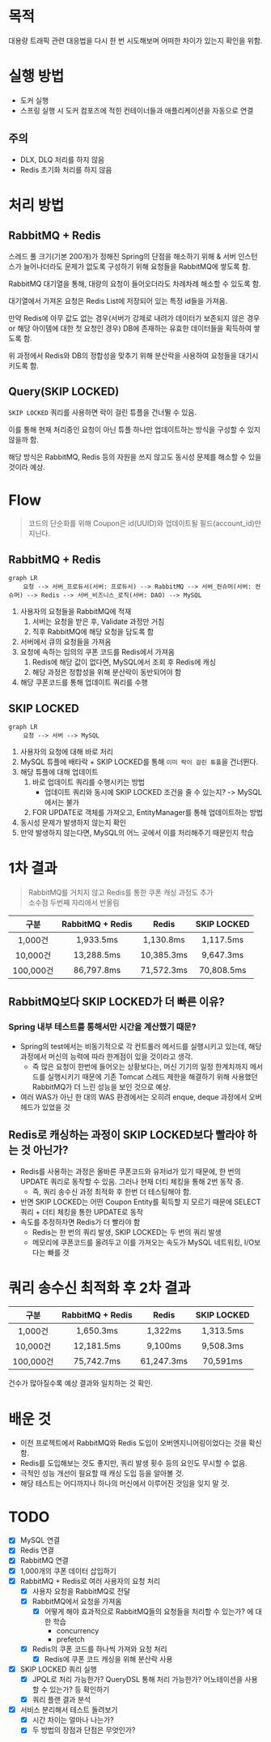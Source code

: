 # 목적

대용량 트래픽 관련 대응법을 다시 한 번 시도해보며 어떠한 차이가 있는지 확인을 위함.

# 실행 방법

- 도커 실행
- 스프링 실행 시 도커 컴포즈에 적힌 컨테이너들과 애플리케이션을 자동으로 연결

## 주의

- DLX, DLQ 처리를 하지 않음
- Redis 초기화 처리를 하지 않음

# 처리 방법

## RabbitMQ + Redis

스레드 풀 크기(기본 200개)가 정해진 Spring의 단점을 해소하기 위해 & 서버 인스턴스가 늘어나더라도 문제가 없도록 구성하기 위해 요청들을 RabbitMQ에 쌓도록 함.

RabbitMQ 대기열을 통해, 대량의 요청이 들어오더라도 차례차례 해소할 수 있도록 함.

대기열에서 가져온 요청은 Redis List에 저장되어 있는 특정 id들을 가져옴.

만약 Redis에 아무 값도 없는 경우(서버가 강제로 내려가 데이터가 보존되지 않은 경우 or 해당 아이템에 대한 첫 요청인 경우) DB에 존재하는 유효한 데이터들을 획득하여 쌓도록 함.

위 과정에서 Redis와 DB의 정합성을 맞추기 위해 분산락을 사용하여 요청들을 대기시키도록 함.

## Query(SKIP LOCKED)

`SKIP LOCKED` 쿼리를 사용하면 락이 걸린 튜플을 건너뛸 수 있음.

이를 통해 현재 처리중인 요청이 아닌 튜플 하나만 업데이트하는 방식을 구성할 수 있지 않을까 함.

해당 방식은 RabbitMQ, Redis 등의 자원을 쓰지 않고도 동시성 문제를 해소할 수 있을 것이라 예상.

# Flow

> 코드의 단순화를 위해 Coupon은 id(UUID)와 업데이트될 필드(account_id)만 지닌다.

## RabbitMQ + Redis

```mermaid
graph LR
    요청 --> 서버_프로듀서(서버: 프로듀서) --> RabbitMQ --> 서버_컨슈머(서버: 컨슈머) --> Redis --> 서버_비즈니스_로직(서버: DAO) --> MySQL 
```

1. 사용자의 요청들을 RabbitMQ에 적재
    1. 서버는 요청을 받은 후, Validate 과정만 거침
    2. 직후 RabbitMQ에 해당 요청을 담도록 함
2. 서버에서 큐의 요청들을 가져옴
3. 요청에 속하는 임의의 쿠폰 코드를 Redis에서 가져옴
    1. Redis에 해당 값이 없다면, MySQL에서 조회 후 Redis에 캐싱
    2. 해당 과정은 정합성을 위해 분산락이 동반되어야 함
4. 해당 쿠폰코드를 통해 업데이트 쿼리를 수행

## SKIP LOCKED

```mermaid
graph LR
    요청 --> 서버 --> MySQL 
```

1. 사용자의 요청에 대해 바로 처리
2. MySQL 튜플에 배타락 + SKIP LOCKED를 통해 `이미 락이 걸린 튜플`을 건너뛴다.
3. 해당 튜플에 대해 업데이트
    1. 바로 업데이트 쿼리를 수행시키는 방법
        - 업데이트 쿼리와 동시에 SKIP LOCKED 조건을 줄 수 있는지? -> MySQL에서는 불가
    2. FOR UPDATE로 객체를 가져오고, EntityManager를 통해 업데이트하는 방법
4. 동시성 문제가 발생하지 않는지 확인
5. 만약 발생하지 않는다면, MySQL의 어느 곳에서 이를 처리해주기 때문인지 학습

# 1차 결과

> RabbitMQ를 거치지 않고 Redis를 통한 쿠폰 캐싱 과정도 추가\
> 소수점 두번째 자리에서 반올림

|    구분    | RabbitMQ + Redis |   Redis    | SKIP LOCKED |
|:--------:|:----------------:|:----------:|:-----------:|
|  1,000건  |    1,933.5ms     | 1,130.8ms  |  1,117.5ms  |
| 10,000건  |    13,288.5ms    | 10,385.3ms |  9,647.3ms  |
| 100,000건 |    86,797.8ms    | 71,572.3ms | 70,808.5ms  |

## RabbitMQ보다 SKIP LOCKED가 더 빠른 이유?

### Spring 내부 테스트를 통해서만 시간을 계산했기 때문?

- Spring의 test에서는 비동기적으로 각 컨트롤러 메서드를 실행시키고 있는데, 해당 과정에서 머신의 능력에 따라 한계점이 있을 것이라고 생각.
    - 즉 많은 요청이 한번에 들어오는 상황보다는, 머신 기기의 일정 한계치까지 메서드를 실행시키기 때문에 기존 Tomcat 스레드 제한을 해결하기 위해 사용했던 RabbitMQ가 더 느린 성능을 보인 것으로
      예상.
- 여러 WAS가 아닌 한 대의 WAS 환경에서는 오히려 enque, deque 과정에서 오버헤드가 있었을 것

## Redis로 캐싱하는 과정이 SKIP LOCKED보다 빨라야 하는 것 아닌가?

- Redis를 사용하는 과정은 올바른 쿠폰코드와 유저id가 있기 때문에, 한 번의 UPDATE 쿼리로 동작할 수 있음. 그러나 현재 더티 체킹을 통해 2번 동작 중.
    - 즉, 쿼리 송수신 과정 최적화 후 한번 더 테스팅해야 함.
- 반면 SKIP LOCKED는 어떤 Coupon Entity를 획득할 지 모르기 때문에 SELECT 쿼리 + 더티 체킹을 통한 UPDATE로 동작
- 속도를 추정하자면 Redis가 더 빨라야 함
    - Redis는 한 번의 쿼리 발생, SKIP LOCKED는 두 번의 쿼리 발생
    - 메모리에 쿠폰코드를 올려두고 이를 가져오는 속도가 MySQL 네트워킹, I/O보다는 빠를 것

# 쿼리 송수신 최적화 후 2차 결과

|    구분    | RabbitMQ + Redis |   Redis    | SKIP LOCKED |
|:--------:|:----------------:|:----------:|:-----------:|
|  1,000건  |    1,650.3ms     |  1,322ms   |  1,313.5ms  |
| 10,000건  |    12,181.5ms    |  9,100ms   |  9,508.3ms  |
| 100,000건 |    75,742.7ms    | 61,247.3ms |  70,591ms   |

건수가 많아질수록 예상 결과와 일치하는 것 확인.

# 배운 것

- 이전 프로젝트에서 RabbitMQ와 Redis 도입이 오버엔지니어링이었다는 것을 확신함.
- Redis를 도입해보는 것도 좋지만, 쿼리 발생 횟수 등의 요인도 무시할 수 없음.
- 극적인 성능 개선이 필요할 때 캐싱 도입 등을 알아볼 것.
- 해당 테스트는 어디까지나 하나의 머신에서 이루어진 것임을 잊지 말 것.

# TODO

- [x] MySQL 연결
- [x] Redis 연결
- [x] RabbitMQ 연결
- [x] 1,000개의 쿠폰 데이터 삽입하기
- [x] RabbitMQ + Redis로 여러 사용자의 요청 처리
    - [x] 사용자 요청을 RabbitMQ로 전달
    - [x] RabbitMQ에서 요청을 가져옴
        - [x] 어떻게 해야 효과적으로 RabbitMQ들의 요청들을 처리할 수 있는가? 에 대한 학습
            - concurrency
            - prefetch
    - [x] Redis의 쿠폰 코드를 하나씩 가져와 요청 처리
        - [x] Redis에 쿠폰 코드 캐싱을 위해 분산락 사용
- [x] SKIP LOCKED 쿼리 실행
    - [x] JPQL로 처리 가능한가? QueryDSL 통해 처리 가능한가? 어노테이션을 사용할 수 있는가? 등 확인하기
    - [x] 쿼리 플랜 결과 분석
- [x] 서비스 분리해서 테스트 돌려보기
    - [x] 시간 차이는 얼마나 나는가?
    - [x] 두 방법의 장점과 단점은 무엇인가?
